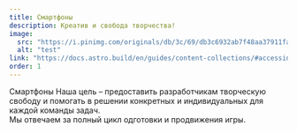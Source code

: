 ```yaml
---
title: Смартфоны
description: Креатив и свобода творчества!
image:
  src: "https://i.pinimg.com/originals/db/3c/69/db3c6932ab7f48aa37911fa229efa7ba.jpg"
  alt: "test"
link: "https://docs.astro.build/en/guides/content-collections/#accessing-referenced-data"
order: 1
---
```


Смартфоны Наша цель – предоставить разработчикам творческую свободу и помогать в решении конкретных и индивидуальных для каждой команды задач. \
Мы отвечаем за полный цикл одготовки и продвижения игры.
